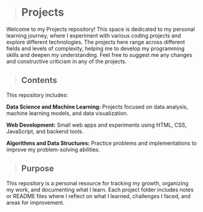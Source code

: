 ># Projects
Welcome to my Projects repository! This space is dedicated to my personal learning journey, where I experiment with various coding projects and explore different technologies.
The projects here range across different fields and levels of complexity, helping me to develop my programming skills and deepen my understanding.
Feel free to suggest me any changes and constructive criticism in any of the projects.

>## Contents

This repository includes:

**Data Science and Machine Learning:** Projects focused on data analysis, machine learning models, and data visualization.

**Web Development:** Small web apps and experiments using HTML, CSS, JavaScript, and backend tools.

**Algorithms and Data Structures:** Practice problems and implementations to improve my problem-solving abilities.

>## Purpose

This repository is a personal resource for tracking my growth, organizing my work, and documenting what I learn. 
Each project folder includes notes or README files where I reflect on what I learned, challenges I faced, and areas for improvement.
